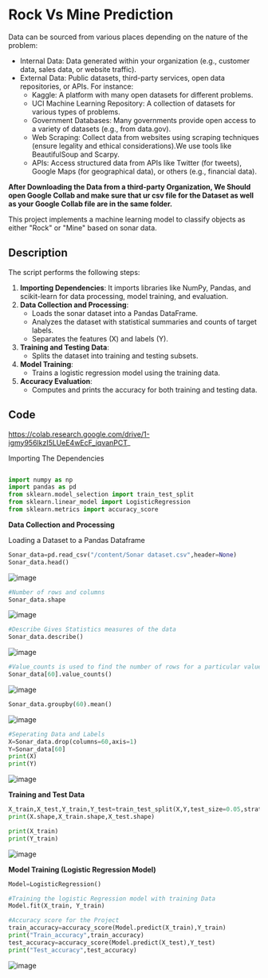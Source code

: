 # Rock Vs Mine Prediction
Data can be sourced from various places depending on the nature of the problem:

- Internal Data: Data generated within your organization (e.g., customer data, sales data, or website traffic).
- External Data: Public datasets, third-party services, open data repositories, or APIs. For instance:
  - Kaggle: A platform with many open datasets for different problems.
  - UCI Machine Learning Repository: A collection of datasets for various types of problems.
  - Government Databases: Many governments provide open access to a variety of datasets (e.g., from data.gov).
  - Web Scraping: Collect data from websites using scraping techniques (ensure legality and ethical considerations).We use tools like BeautifulSoup and Scarpy.
  - APIs: Access structured data from APIs like Twitter (for tweets), Google Maps (for geographical data), or others (e.g., financial data).

**After Downloading the Data from a third-party Organization, We Should open Google Collab and make sure that ur csv file for the Dataset as well as your Google Collab file are in the same folder.**

This project implements a machine learning model to classify objects as either "Rock" or "Mine" based on sonar data.

## Description

The script performs the following steps:

1. **Importing Dependencies**: It imports libraries like NumPy, Pandas, and scikit-learn for data processing, model training, and evaluation.
2. **Data Collection and Processing**:
   - Loads the sonar dataset into a Pandas DataFrame.
   - Analyzes the dataset with statistical summaries and counts of target labels.
   - Separates the features (X) and labels (Y).
3. **Training and Testing Data**:
   - Splits the dataset into training and testing subsets.
4. **Model Training**:
   - Trains a logistic regression model using the training data.
5. **Accuracy Evaluation**:
   - Computes and prints the accuracy for both training and testing data.

## Code

https://colab.research.google.com/drive/1-igmy956lkzI5LUeE4wEcF_iqvanPCT_

Importing The Dependencies
```python

import numpy as np
import pandas as pd
from sklearn.model_selection import train_test_split
from sklearn.linear_model import LogisticRegression
from sklearn.metrics import accuracy_score

```
**Data Collection and Processing**

Loading a Dataset to a Pandas Dataframe
```python
Sonar_data=pd.read_csv("/content/Sonar dataset.csv",header=None)
Sonar_data.head()
```
![image](https://github.com/user-attachments/assets/f17e83f8-3a8d-4c8f-b8a9-0276068bfc63)
```python
#Number of rows and columns
Sonar_data.shape
```
![image](https://github.com/user-attachments/assets/9ab4755d-1e58-4d74-9e58-a90aaf462f03)
```python
#Describe Gives Statistics measures of the data
Sonar_data.describe()
```
![image](https://github.com/user-attachments/assets/c5d892af-3d63-4ed5-8470-5339f0ac5928)
```python
#Value_counts is used to find the number of rows for a particular value
Sonar_data[60].value_counts()
```
![image](https://github.com/user-attachments/assets/95be5525-4236-441f-8412-66bc711098a2)
```python
Sonar_data.groupby(60).mean()
```
![image](https://github.com/user-attachments/assets/236787f5-0568-4ccf-afbd-90ddcc4ab46f)
```python
#Seperating Data and Labels
X=Sonar_data.drop(columns=60,axis=1)
Y=Sonar_data[60]
print(X)
print(Y)
```
![image](https://github.com/user-attachments/assets/07b19ba9-fa82-4ea8-b0e4-b558647d2c1d)

**Training and Test Data**
```python
X_train,X_test,Y_train,Y_test=train_test_split(X,Y,test_size=0.05,stratify=Y,random_state=1)
print(X.shape,X_train.shape,X_test.shape)

print(X_train)
print(Y_train)
```
![image](https://github.com/user-attachments/assets/691a9fcc-2635-4201-ad54-cec041f8f246)

**Model Training (Logistic Regression Model)**
```python
Model=LogisticRegression()

#Training the logistic Regression model with training Data
Model.fit(X_train, Y_train)

#Accuracy score for the Project
train_accuracy=accuracy_score(Model.predict(X_train),Y_train)
print("Train_accuracy",train_accuracy)
test_accuracy=accuracy_score(Model.predict(X_test),Y_test)
print("Test_accuracy",test_accuracy)
```
![image](https://github.com/user-attachments/assets/c159bb30-1b92-4e11-a598-e69808184538)
